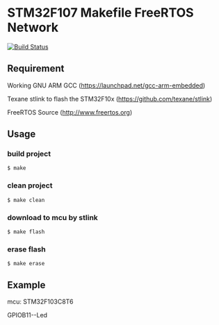 # STM32F107 Makefile FreeRTOS Network

[![Build Status](https://travis-ci.org/runmec/stm32f107_makefile_freertos_network.svg?branch=master)](https://travis-ci.org/runmec/stm32f107_makefile_freertos)

## Requirement

Working GNU ARM GCC (https://launchpad.net/gcc-arm-embedded)

Texane stlink to flash the STM32F10x (https://github.com/texane/stlink)

FreeRTOS Source (http://www.freertos.org)

## Usage

### build project

```$ make```

### clean project

```$ make clean```

### download to mcu by stlink 
```$ make flash```

### erase flash
```$ make erase```

## Example

mcu: STM32F103C8T6

GPIOB11--Led

